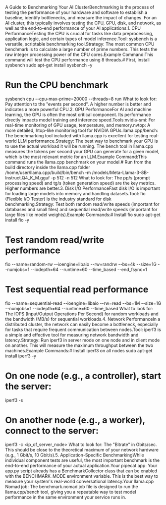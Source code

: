 A Guide to Benchmarking Your AI ClusterBenchmarking is the process of testing the performance of your hardware and software to establish a baseline, identify bottlenecks, and measure the impact of changes. For an AI cluster, this typically involves testing the CPU, GPU, disk, and network, as well as the end-to-end performance of your AI applications.1. CPU PerformanceTesting the CPU is crucial for tasks like data preprocessing, application logic, and certain types of model inference.Tool: sysbench is a versatile, scriptable benchmarking tool.Strategy: The most common CPU benchmark is to calculate a large number of prime numbers. This tests the raw integer processing power of the CPU cores.Example Command:This command will test the CPU performance using 8 threads.# First, install sysbench
sudo apt-get install sysbench -y

# Run the CPU benchmark
sysbench cpu --cpu-max-prime=20000 --threads=8 run
What to look for: Pay attention to the "events per second". A higher number is better and indicates a more powerful CPU.2. GPU PerformanceFor AI and machine learning, the GPU is often the most critical component. Its performance directly impacts model training and inference speed.Tools:nvidia-smi: For real-time monitoring of GPU usage, temperature, and memory.nvtop: A more detailed, htop-like monitoring tool for NVIDIA GPUs.llama.cpp/bench: The benchmarking tool included with llama.cpp is excellent for testing real-world LLM performance.Strategy: The best way to benchmark your GPU is to use the actual workload it will be running. The bench tool in llama.cpp measures the tokens per second your GPU can generate for a given model, which is the most relevant metric for an LLM.Example Command:This command runs the llama.cpp benchmark on your model.# Run from the build directory inside the llama.cpp folder
/home/user/llama.cpp/build/bin/bench -m /models/Meta-Llama-3-8B-Instruct.Q4_K_M.gguf -p 512 -n 512
What to look for: The pp/s (prompt processing speed) and tg/s (token generation speed) are the key metrics. Higher numbers are better.3. Disk I/O PerformanceFast disk I/O is important for loading large models into memory and handling datasets.Tool: fio (Flexible I/O Tester) is the industry standard for disk benchmarking.Strategy: Test both random read/write speeds (important for databases and small files) and sequential read/write speeds (important for large files like model weights).Example Commands:# Install fio
sudo apt-get install fio -y

# Test random read/write performance
fio --name=random-rw --ioengine=libaio --rw=randrw --bs=4k --size=1G --numjobs=1 --iodepth=64 --runtime=60 --time_based --end_fsync=1

# Test sequential read performance
fio --name=sequential-read --ioengine=libaio --rw=read --bs=1M --size=1G --numjobs=1 --iodepth=64 --runtime=60 --time_based
What to look for: The IOPS (Input/Output Operations Per Second) for random workloads and the bandwidth (MB/s) for sequential workloads.4. Network PerformanceIn a distributed cluster, the network can easily become a bottleneck, especially for tasks that require frequent communication between nodes.Tool: iperf3 is a simple and effective tool for measuring network bandwidth and latency.Strategy: Run iperf3 in server mode on one node and in client mode on another. This will measure the maximum throughput between the two machines.Example Commands:# Install iperf3 on all nodes
sudo apt-get install iperf3 -y

# On one node (e.g., a controller), start the server:
iperf3 -s

# On another node (e.g., a worker), connect to the server:
iperf3 -c <ip_of_server_node>
What to look for: The "Bitrate" in Gbits/sec. This should be close to the theoretical maximum of your network hardware (e.g., 1 Gbit/s, 10 Gbit/s).5. Application-Specific BenchmarkingWhile individual component tests are useful, the most important benchmark is the end-to-end performance of your actual application.Your pipecat app: Your app.py script already has a BenchmarkCollector class that can be enabled with the BENCHMARK_MODE environment variable. This is the best way to measure your system's real-world conversational latency.Your llama.cpp Nomad job: The benchmark.nomad job file is designed to run the llama.cpp/bench tool, giving you a repeatable way to test model performance in the same environment your service runs in.
